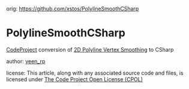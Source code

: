 orig: https://github.com/xstos/PolylineSmoothCSharp

# PolylineSmoothCSharp
[CodeProject](https://www.codeproject.com/) conversion of [2D Polyline Vertex Smoothing](https://www.codeproject.com/Articles/1093960/D-Polyline-Vertex-Smoothing) to CSharp

author: [veen_rp](https://www.codeproject.com/Members/veen_rp)

license: This article, along with any associated source code and files, is licensed under 
[The Code Project Open License (CPOL)](https://www.codeproject.com/Articles/1093960/D-Polyline-Vertex-Smoothing)
